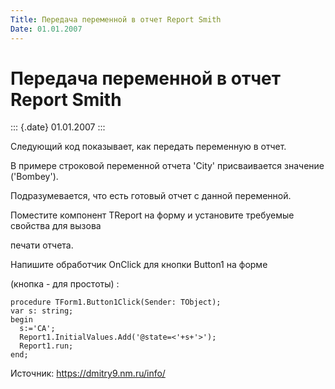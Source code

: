 ```yaml
---
Title: Передача переменной в отчет Report Smith
Date: 01.01.2007
---
```



Передача переменной в отчет Report Smith
========================================

::: {.date}
01.01.2007
:::

Следующий код показывает, как передать переменную в отчет.

В примере строковой переменной отчета \'City\' присваивается значение
(\'Bombey\').

Подразумевается, что есть готовый отчет с данной переменной.

Поместите компонент TReport на форму и установите требуемые свойства для
вызова

печати отчета.

Напишите обработчик OnClick для кнопки Button1 на форме

(кнопка - для простоты) :

    procedure TForm1.Button1Click(Sender: TObject);
    var s: string;
    begin
      s:='CA';
      Report1.InitialValues.Add('@state=<'+s+'>');
      Report1.run;
    end;

Источник: <https://dmitry9.nm.ru/info/>
